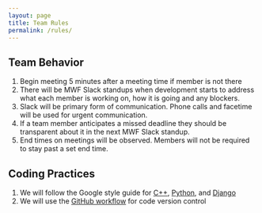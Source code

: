 ```yaml
---
layout: page
title: Team Rules
permalink: /rules/
---
```


## Team Behavior
1. Begin meeting 5 minutes after a meeting time if member is not there
2. There will be MWF Slack standups when development starts to address  what each member is working on, how it is going and any blockers.
3. Slack will be primary form of communication. Phone calls and facetime will be used for urgent communication.
4. If a team member anticipates a missed deadline they should be transparent about it in the next MWF Slack standup.
5. End times on meetings will be observed. Members will not be required to stay past a set end time.

## Coding Practices
1. We will follow the Google style guide for [C++](https://google.github.io/styleguide/cppguide.html), [Python](https://google.github.io/styleguide/pyguide.html), and [Django](https://docs.djangoproject.com/en/dev/internals/contributing/writing-code/coding-style/)
2. We will use the [GitHub workflow](https://guides.github.com/introduction/flow/) for code version control
